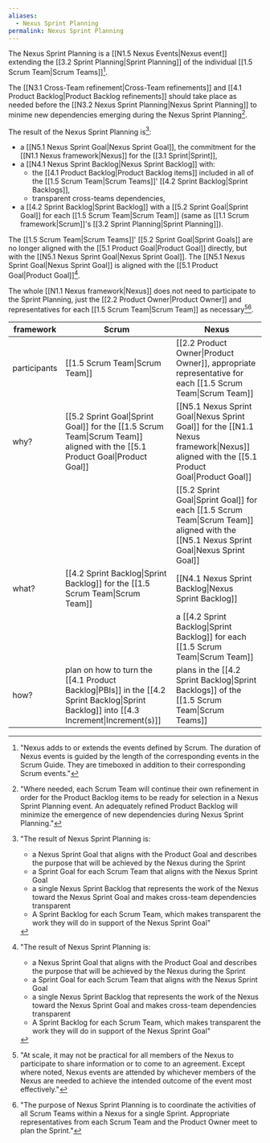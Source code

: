 ```yaml
---
aliases:
  - Nexus Sprint Planning
permalink: Nexus Sprint Planning
---
```

The Nexus Sprint Planning is a [[N1.5 Nexus Events|Nexus event]] extending the [[3.2 Sprint Planning|Sprint Planning]] of the individual [[1.5 Scrum Team|Scrum Teams]][^adds-extends-events].

The [[N3.1 Cross-Team refinement|Cross-Team refinements]] and [[4.1 Product Backlog|Product Backlog refinements]] should take place as needed before the [[N3.2 Nexus Sprint Planning|Nexus Sprint Planning]] to minime new dependencies emerging during the Nexus Sprint Planning[^where-needed].

The result of the Nexus Sprint Planning is[^result-nexus-sprint-planning]:
- a [[N5.1 Nexus Sprint Goal|Nexus Sprint Goal]], the commitment for the [[N1.1 Nexus framework|Nexus]] for the [[3.1 Sprint|Sprint]],
- a [[N4.1 Nexus Sprint Backlog|Nexus Sprint Backlog]] with:
	- the [[4.1 Product Backlog|Product Backlog items]] included in all of the [[1.5 Scrum Team|Scrum Teams]]' [[4.2 Sprint Backlog|Sprint Backlogs]],
	- transparent cross-teams dependencies,
- a [[4.2 Sprint Backlog|Sprint Backlog]] with a [[5.2 Sprint Goal|Sprint Goal]] for each [[1.5 Scrum Team|Scrum Team]] (same as [[1.1 Scrum framework|Scrum]]'s [[3.2 Sprint Planning|Sprint Planning]]).

The [[1.5 Scrum Team|Scrum Teams]]' [[5.2 Sprint Goal|Sprint Goals]] are no longer aligned with the [[5.1 Product Goal|Product Goal]] directly, but with the [[N5.1 Nexus Sprint Goal|Nexus Sprint Goal]]. The [[N5.1 Nexus Sprint Goal|Nexus Sprint Goal]] is aligned with the [[5.1 Product Goal|Product Goal]][^result-nexus-sprint-planning].

The whole [[N1.1 Nexus framework|Nexus]] does not need to participate to the Sprint Planning, just the [[2.2 Product Owner|Product Owner]] and representatives for each [[1.5 Scrum Team|Scrum Team]] as necessary[^at-scale][^purpose-nexus-sprint-planning].

| framework    | Scrum                                                                                                                                    | Nexus                                                                                                                                     |
| ------------ | ---------------------------------------------------------------------------------------------------------------------------------------- | ----------------------------------------------------------------------------------------------------------------------------------------- |
| participants | [[1.5 Scrum Team\|Scrum Team]]                                                                                                           | [[2.2 Product Owner\|Product Owner]], appropriate representative for each [[1.5 Scrum Team\|Scrum Team]]                                  |
| why?         | [[5.2 Sprint Goal\|Sprint Goal]] for the [[1.5 Scrum Team\|Scrum Team]] aligned with the [[5.1 Product Goal\|Product Goal]]              | [[N5.1 Nexus Sprint Goal\|Nexus Sprint Goal]] for the [[N1.1 Nexus framework\|Nexus]] aligned with the [[5.1 Product Goal\|Product Goal]] |
|              |                                                                                                                                          | [[5.2 Sprint Goal\|Sprint Goal]] for each [[1.5 Scrum Team\|Scrum Team]] aligned with the [[N5.1 Nexus Sprint Goal\|Nexus Sprint Goal]]   |
| what?        | [[4.2 Sprint Backlog\|Sprint Backlog]] for the [[1.5 Scrum Team\|Scrum Team]]                                                            | [[N4.1 Nexus Sprint Backlog\|Nexus Sprint Backlog]]                                                                                       |
|              |                                                                                                                                          | a [[4.2 Sprint Backlog\|Sprint Backlog]] for each [[1.5 Scrum Team\|Scrum Team]]                                                          |
| how?         | plan on how to turn the [[4.1 Product Backlog\|PBIs]] in the [[4.2 Sprint Backlog\|Sprint Backlog]] into [[4.3 Increment\|Increment(s)]] | plans in the [[4.2 Sprint Backlog\|Sprint Backlogs]] of the [[1.5 Scrum Team\|Scrum Teams]]                                               |

[^adds-extends-events]: "Nexus adds to or extends the events defined by Scrum. The duration of Nexus events is guided by the length of the corresponding events in the Scrum Guide. They are timeboxed in addition to their corresponding Scrum events."[^nexus-guide-2021]

[^where-needed]: "Where needed, each Scrum Team will continue their own refinement in order for the Product Backlog items to be ready for selection in a Nexus Sprint Planning event. An adequately refined Product Backlog will minimize the emergence of new dependencies during Nexus Sprint Planning."[^nexus-guide-2021]

[^at-scale]: "At scale, it may not be practical for all members of the Nexus to participate to share information or to come to an agreement. Except where noted, Nexus events are attended by whichever members of the Nexus are needed to achieve the intended outcome of the event most effectively."[^nexus-guide-2021]

[^purpose-nexus-sprint-planning]: "The purpose of Nexus Sprint Planning is to coordinate the activities of all Scrum Teams within a Nexus for a single Sprint. Appropriate representatives from each Scrum Team and the Product Owner meet to plan the Sprint."[^nexus-guide-2021]

[^result-nexus-sprint-planning]: "The result of Nexus Sprint Planning is:
    - a Nexus Sprint Goal that aligns with the Product Goal and describes the purpose that will be achieved by the Nexus during the Sprint
    - a Sprint Goal for each Scrum Team that aligns with the Nexus Sprint Goal
    - a single Nexus Sprint Backlog that represents the work of the Nexus toward the Nexus Sprint Goal and makes cross-team dependencies transparent
    - A Sprint Backlog for each Scrum Team, which makes transparent the work they will do in support of the Nexus Sprint Goal"[^nexus-guide-2021]

[^nexus-guide-2021]: [[Nexus Guide|Nexus Guide (2021)]]

